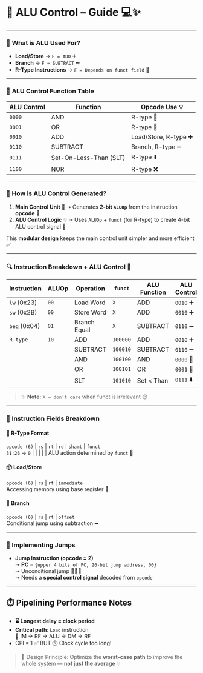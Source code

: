 # 🎯 ALU Control – Guide 💻✨

---

### 🔧 **What is ALU Used For?**

- **Load/Store** → `F = ADD` ➕
- **Branch** → `F = SUBTRACT` ➖
- **R-Type Instructions** → `F = Depends on funct field` 🧠

---

### 🔑 **ALU Control Function Table**

| ALU Control | Function               | Opcode Use 💡         |
| ----------- | ---------------------- | --------------------- |
| `0000`      | AND                    | R-type 🧠             |
| `0001`      | OR                     | R-type 🧠             |
| `0010`      | ADD                    | Load/Store, R-type ➕ |
| `0110`      | SUBTRACT               | Branch, R-type ➖     |
| `0111`      | Set-On-Less-Than (SLT) | R-type ⬇️             |
| `1100`      | NOR                    | R-type ❌             |

---

### 🧩 How is ALU Control Generated?

1. **Main Control Unit** 🧠 ➝ Generates **2-bit `ALUOp`** from the instruction **opcode** 🧾
2. **ALU Control Logic** 💡 ➝ Uses `ALUOp` + `funct` (for R-type) to create 4-bit ALU control signal 🎯

This **modular design** keeps the main control unit simpler and more efficient ✅

---

### 🔍 Instruction Breakdown + ALU Control 🔽

| Instruction  | ALUOp | Operation    | `funct`  | ALU Function | ALU Control |
| ------------ | ----- | ------------ | -------- | ------------ | ----------- |
| `lw` (0x23)  | `00`  | Load Word    | `X`      | ADD          | `0010` ➕   |
| `sw` (0x2B)  | `00`  | Store Word   | `X`      | ADD          | `0010` ➕   |
| `beq` (0x04) | `01`  | Branch Equal | `X`      | SUBTRACT     | `0110` ➖   |
| `R-type`     | `10`  | ADD          | `100000` | ADD          | `0010` ➕   |
|              |       | SUBTRACT     | `100010` | SUBTRACT     | `0110` ➖   |
|              |       | AND          | `100100` | AND          | `0000` 🔗   |
|              |       | OR           | `100101` | OR           | `0001` 🔗   |
|              |       | SLT          | `101010` | Set < Than   | `0111` ⬇️   |

> ✨ **Note:** `X = don’t care` when funct is irrelevant 😌

---

### 🧬 Instruction Fields Breakdown

#### 🧠 R-Type Format

`opcode (6)` | `rs` | `rt` | `rd` | `shamt` | `funct`  
`31:26` → `0` | | | | | ALU action determined by `funct` 🧠

#### 📦 Load/Store

`opcode (6)` | `rs` | `rt` | `immediate`  
Accessing memory using base register 🧠

#### 🚪 Branch

`opcode (6)` | `rs` | `rt` | `offset`  
Conditional jump using subtraction ➖

---

### 🚀 Implementing Jumps

- **Jump Instruction (opcode = 2)**  
  ➝ **PC =** `{upper 4 bits of PC, 26-bit jump address, 00}`  
  ➝ Unconditional jump 🏃‍♂️💨  
  ➝ Needs a **special control signal** decoded from `opcode`

---

## ⏱️ Pipelining Performance Notes

- **⌛ Longest delay = clock period**
- **Critical path**: `Load` instruction  
  🧱 IM → RF → ALU → DM → RF
- CPI = 1 ✅ BUT 🕓 Clock cycle too long!

> 🔧 Design Principle: Optimize the **worst-case path** to improve the whole system — **not just the average** 💡
